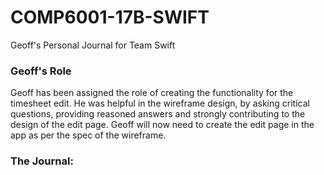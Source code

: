 # COMP6001-17B-SWIFT
Geoff's Personal Journal for Team Swift

### Geoff's Role
Geoff has been assigned the role of creating the functionality for the timesheet edit. He was helpful in the wireframe design, by asking critical questions, providing reasoned answers and strongly contributing to the design of the edit page. Geoff will now need to create the edit page in the app as per the spec of the wireframe.

### The Journal:
